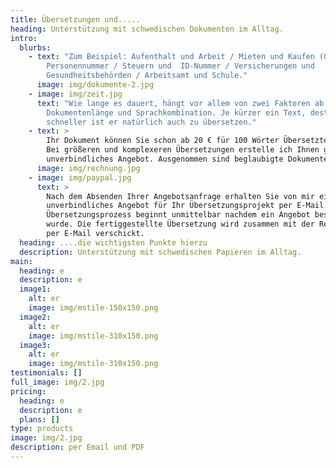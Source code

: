 ```yaml
---
title: Übersetzungen und.....
heading: Unterstützung mit schwedischen Dokumenten im Alltag.
intro:
  blurbs:
    - text: "Zum Beispiel: Aufenthalt und Arbeit / Mieten und Kaufen (Gutachten) /
        Personennummer / Steuern und  ID-Nummer / Versicherungen und
        Gesundheitsbehörden / Arbeitsamt und Schule."
      image: img/dokumente-2.jpg
    - image: img/zeit.jpg
      text: "Wie lange es dauert, hängt vor allem von zwei Faktoren ab:
        Dokumentenlänge und Sprachkombination. Je kürzer ein Text, desto
        schneller ist er natürlich auch zu übersetzen."
    - text: >
        Ihr Dokument können Sie schon ab 20 € für 100 Wörter Übersetzten lassen.
        Bei größeren und komplexeren Übersetzungen erstelle ich Ihnen gerne ein
        unverbindliches Angebot. Ausgenommen sind beglaubigte Dokumente. 
      image: img/rechnung.jpg
    - image: img/paypal.jpg
      text: >
        Nach dem Absenden Ihrer Angebotsanfrage erhalten Sie von mir ein
        unverbindliches Angebot für Ihr Übersetzungsprojekt per E-Mail. Der
        Übersetzungsprozess beginnt unmittelbar nachdem ein Angebot bestätigt
        wurde. Die fertiggestellte Übersetzung wird zusammen mit der Rechnung
        per E-Mail verschickt. 
  heading: ....die wichtigsten Punkte hierzu
  description: Unterstützung mit schwedischen Papieren im Alltag.
main:
  heading: e
  description: e
  image1:
    alt: er
    image: img/mstile-150x150.png
  image2:
    alt: er
    image: img/mstile-310x150.png
  image3:
    alt: er
    image: img/mstile-310x150.png
testimonials: []
full_image: img/2.jpg
pricing:
  heading: e
  description: e
  plans: []
type: products
image: img/2.jpg
description: per Email und PDF
---
```

